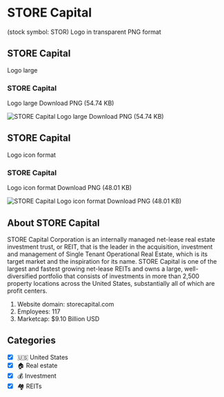 # STORE Capital
 (stock symbol: STOR) Logo in transparent PNG format

## STORE Capital
 Logo large

### STORE Capital
 Logo large Download PNG (54.74 KB)

![STORE Capital
 Logo large Download PNG (54.74 KB)](/img/orig/STOR_BIG-ec1f95a9.png)

## STORE Capital
 Logo icon format

### STORE Capital
 Logo icon format Download PNG (48.01 KB)

![STORE Capital
 Logo icon format Download PNG (48.01 KB)](/img/orig/STOR-02ff1884.png)

## About STORE Capital


STORE Capital Corporation is an internally managed net-lease real estate investment trust, or REIT, that is the leader in the acquisition, investment and management of Single Tenant Operational Real Estate, which is its target market and the inspiration for its name. STORE Capital is one of the largest and fastest growing net-lease REITs and owns a large, well-diversified portfolio that consists of investments in more than 2,500 property locations across the United States, substantially all of which are profit centers.

1. Website domain: storecapital.com
2. Employees: 117
3. Marketcap: $9.10 Billion USD


## Categories
- [x] 🇺🇸 United States
- [x] 🏠 Real estate
- [x] 💰 Investment
- [x] 🏘️ REITs
